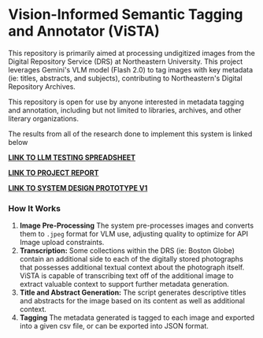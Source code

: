 # Vision-Informed Semantic Tagging and Annotator (ViSTA)

This repository is primarily aimed at processing undigitized images from the Digital Repository Service (DRS) at Northeastern University. This project leverages Gemini's VLM model (Flash 2.0) to tag images with key metadata (ie: titles, abstracts, and subjects), contributing to Northeastern's Digital Repository Archives.

This repository is open for use by anyone interested in metadata tagging and annotation, including but not limited to libraries, archives, and other literary organizations.

The results from all of the research done to implement this system is linked below

**[LINK TO LLM TESTING SPREADSHEET](https://docs.google.com/spreadsheets/d/1R5ee1EAB3jAFGcf7yF1zcKy2gPfhhpjEfJ12hB3jQ3M/edit?usp=sharing)**

**[LINK TO PROJECT REPORT](https://docs.google.com/document/d/1D2Sl5qin717Rd5SLhbf8nJ0PCjrHwAxFPNjmyL1c4vk/edit?usp=sharing)**

**[LINK TO SYSTEM DESIGN PROTOTYPE V1](System_Design_(ROUGHDRAFT).pdf)**

### How It Works
1. **Image Pre-Processing** The system pre-processes images and converts them to `.jpeg` format for VLM use, adjusting quality to optimize for API Image upload constraints. 
2. **Transcription:** Some collections within the DRS (ie: Boston Globe) contain an additional side to each of the digitally stored photographs that possesses additional textual context about the photograph itself. ViSTA is capable of transcribing text off of the additional image to extract valuable context to support further metadata generation.
3. **Title and Abstract Generation:** The script generates descriptive titles and abstracts for the image based on its content as well as additional context.
4. **Tagging** The metadata generated is tagged to each image and exported into a given csv file, or can be exported into JSON format. 